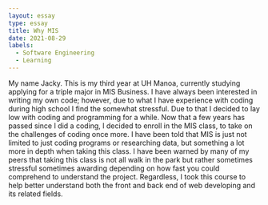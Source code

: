 ```yaml
---
layout: essay
type: essay
title: Why MIS
date: 2021-08-29
labels:
  - Software Engineering
  - Learning
---
```

My name Jacky. This is my third year at UH Manoa, currently studying applying for a triple major in MIS Business.
I have always been interested in writing my own code; however, due to what I have experience with coding during high school I find the somewhat stressful. Due to that I decided to lay low with coding and programming for a while. Now that a few years has passed since I did a coding, I decided to enroll in the MIS class, to take on the challenges of coding once more. I have been told that MIS is just not limited to just coding programs or researching data, but something a lot more in depth when taking this class.  I have been warned by many of my peers that taking this class is not all walk in the park but rather sometimes stressful sometimes awarding depending on how fast you could comprehend to understand the project. 
Regardless, I took this course to help better understand both the front and back end of web developing and its related fields.

